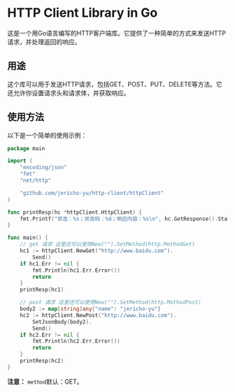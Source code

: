 # HTTP Client Library in Go

这是一个用Go语言编写的HTTP客户端库。它提供了一种简单的方式来发送HTTP请求，并处理返回的响应。

## 用途

这个库可以用于发送HTTP请求，包括GET、POST、PUT、DELETE等方法。它还允许你设置请求头和请求体，并获取响应。

## 使用方法

以下是一个简单的使用示例：

```go
package main

import (
	"encoding/json"
	"fmt"
	"net/http"

	"github.com/jericho-yu/http-client/httpClient"
)

func printResp(hc *httpClient.HttpClient) {
	fmt.Printf("状态：%s；状态码：%d；响应内容：%s\n", hc.GetResponse().Status, hc.GetResponse().StatusCode, hc.GetResponseBody())
}

func main() {
    // get 请求 这里还可以使用New("").SetMethod(http.MethodGet)
	hc1 := httpClient.NewGet("http://www.baidu.com").
		Send()
	if hc1.Err != nil {
		fmt.Println(hc1.Err.Error())
		return
	}
	printResp(hc1)

	// post 请求 这里还可以使用New("").SetMethod(http.MethodPost)
	body2 := map[string]any{"name": "jericho-yu"}
	hc2 := httpClient.NewPost("http://www.baidu.com").
		SetJsonBody(body2).
		Send()
	if hc2.Err != nil {
		fmt.Println(hc2.Err.Error())
		return
	}
	printResp(hc2)
}

```
**注意：** `method`默认：GET。